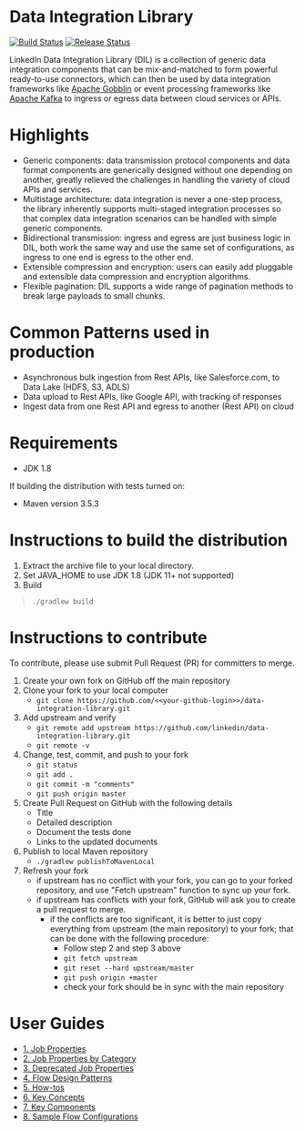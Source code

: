 # Data Integration Library 
[![Build Status](https://github.com/linkedin/data-integration-library/actions/workflows/build-and-test.yml/badge.svg?branch=master)](https://github.com/linkedin/data-integration-library/actions?query=workflow%3A%22Build+and+Run+Tests%22+branch%3Amaster+event%3Apush)
[![Release Status](https://github.com/linkedin/data-integration-library/actions/workflows/release.yml/badge.svg?branch=master)](https://github.com/linkedin/data-integration-library/actions?query=workflow%3A%22Release+and+Publish%22+branch%3Amaster+event%3Apush)

LinkedIn Data Integration Library (DIL) is a collection of generic data integration components that can be mix-and-matched to form powerful ready-to-use connectors, which can then be used by data integration frameworks like [Apache Gobblin](https://gobblin.apache.org) or event processing frameworks like [Apache Kafka](https://kafka.apache.org/) to ingress or egress data between cloud services or APIs.    

# Highlights
- Generic components: data transmission protocol components and data format components are generically designed without one depending on another, greatly relieved the challenges in handling the variety of cloud APIs and services. 
- Multistage architecture: data integration is never a one-step process, the library inherently supports multi-staged integration processes so that complex data integration scenarios can be handled with simple generic components. 
- Bidirectional transmission: ingress and egress are just business logic in DIL, both work the same way and use the same set of configurations, as ingress to one end is egress to the other end.
- Extensible compression and encryption: users can easily add pluggable and extensible data compression and encryption algorithms.
- Flexible pagination: DIL supports a wide range of pagination methods to break large payloads to small chunks.

# Common Patterns used in production
- Asynchronous bulk ingestion from Rest APIs, like Salesforce.com, to Data Lake (HDFS, S3, ADLS)
- Data upload to Rest APIs, like Google API, with tracking of responses
- Ingest data from one Rest API and egress to another (Rest API) on cloud

# Requirements
* JDK 1.8

If building the distribution with tests turned on:
* Maven version 3.5.3 

# Instructions to build the distribution
1. Extract the archive file to your local directory.
2. Set JAVA_HOME to use JDK 1.8 (JDK 11+ not supported)
3. Build
> `./gradlew build` 

# Instructions to contribute 
To contribute, please use submit Pull Request (PR) for committers to merge. 
1. Create your own fork on GitHub off the main repository
2. Clone your fork to your local computer
    - `git clone https://github.com/<<your-github-login>>/data-integration-library.git`
3. Add upstream and verify
    - `git remote add upstream https://github.com/linkedin/data-integration-library.git`
    - `git remote -v`
4. Change, test, commit, and push to your fork
    - `git status`
    - `git add .`
    - `git commit -m "comments"`
    - `git push origin master`
5. Create Pull Request on GitHub with the following details
    - Title 
    - Detailed description
    - Document the tests done
    - Links to the updated documents
6. Publish to local Maven repository
    - `./gradlew publishToMavenLocal`
7. Refresh your fork
    - if upstream has no conflict with your fork, you can go to your forked
    repository, and use "Fetch upstream" function to sync up your fork.
    - if upstream has conflicts with your fork, GitHub will ask you to create
    a pull request to merge. 
        - if the conflicts are too significant, it is better to just copy
        everything from upstream (the main repository) to your fork; that can
        be done with the following procedure:
            - Follow step 2 and step 3 above
            - `git fetch upstream`
            - `git reset --hard upstream/master`
            - `git push origin +master`
            - check your fork should be in sync with the main repository

# User Guides

- [1. Job Properties](docs/parameters/summary.md)
- [2. Job Properties by Category](docs/parameters/categories.md)
- [3. Deprecated Job Properties](docs/parameters/deprecated.md)
- [4. Flow Design Patterns](docs/patterns/summary.md)
- [5. How-tos](docs/how-to/summary.md)
- [6. Key Concepts](docs/concepts/summary.md)
- [7. Key Components](docs/components/summary.md)
- [8. Sample Flow Configurations](docs/sample-configs/summary.md)